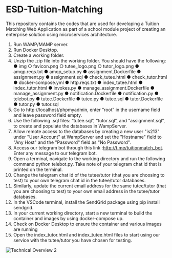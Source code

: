 # ESD-Tuition-Matching
This repository contains the codes that are used for developing a Tuition Matching Web Application as part of a school module project of creating an enterprise solution using microservices architecture.

1.	Run WAMP/MAMP server. 
2.	Run Docker Desktop.
3.	Create a working folder.
4.	Unzip the .zip file into the working folder. You should have the following:
●	img
○	favicon.png
○	tutee_logo.png
○	tutor_logo.png
●	amqp.reqs.txt
●	amqp_setup.py
●	assignment.Dockerfile
●	assignment.py
●	assignment.sql
●	check_tutee.html
●	check_tutor.html
●	docker-compose.yml
●	http.reqs.txt
●	index_tutee.html
●	index_tutor.html
●	invokes.py
●	manage_assignment.Dockerfile
●	manage_assignment.py
●	notification.Dockerfile
●	notification.py
●	telebot.py
●	tutee.Dockerfile
●	tutee.py
●	tutee.sql
●	tutor.Dockerfile
●	tutor.py
●	tutor.sql
5.	Go to http://localhost/phpmyadmin,  enter “root” in the username field and leave password field empty.
6.	Use the following .sql files: “tutee.sql”, “tutor.sql”, and “assignment.sql”, to create and populate the databases in WampServer.
7. Allow remote access to the databases by creating a new user "is213" under "User Account" at WampServer and set the "Hostname" field to "Any Host" and the "Password" field as "No Password".
8.	Access our telegram bot through this link :http://t.me/tuitionmatch_bot. Enter any message to our telegram bot. 
9.	Open a terminal, navigate to the working directory and run the following command python telebot.py. Take note of your telegram chat id that is printed on the terminal. 
10.	Change the telegram chat id of the tutee/tutor (that you are choosing to test) to your own telegram chat id in the tutee/tutor databases.  
11.	Similarly, update the current email address for the same tutee/tutor (that you are choosing to test) to your own email address in the tutee/tutor databases.
12.	In the VSCode terminal, install the SendGrid package using pip install sendgrid.
13.	In your current working directory, start a new terminal to build the container and images by using docker-compose up.
14.	Check on Docker Desktop to ensure the container and various images are running
15.	Open the index_tutor.html and index_tutee.html files to start using our service with the tutee/tutor you have chosen for testing. 




![Technical Overview 2](https://user-images.githubusercontent.com/43470271/116657335-cf336900-a9c0-11eb-8546-ace9eda9780d.jpg)

